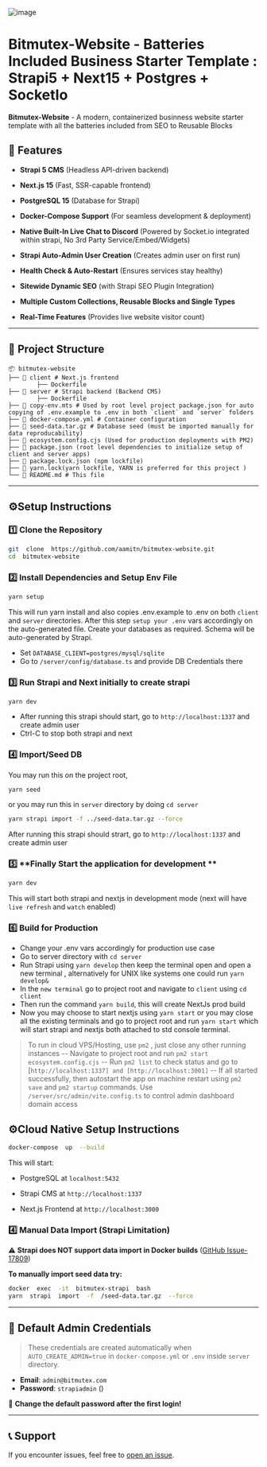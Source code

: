 ![image](https://github.com/user-attachments/assets/6d84b1c9-2935-4f74-8ae0-de3213932e0e)


# Bitmutex-Website - Batteries Included Business Starter Template : Strapi5 + Next15 + Postgres + SocketIo
  

**Bitmutex-Website** - A modern, containerized businness website starter template with all the batteries included from SEO to Reusable Blocks 

  

  

## 🚀 Features

  

-  **Strapi 5 CMS** (Headless API-driven backend)

-  **Next.js 15** (Fast, SSR-capable frontend)

-  **PostgreSQL 15** (Database for Strapi)

-  **Docker-Compose Support** (For seamless development & deployment)

-  **Native Built-In Live Chat to Discord** (Powered by Socket.io integrated within strapi, No 3rd Party Service/Embed/Widgets)

-  **Strapi Auto-Admin User Creation** (Creates admin user on first run)

-  **Health Check & Auto-Restart** (Ensures services stay healthy)

-  **Sitewide Dynamic SEO** (with Strapi SEO Plugin Integration)

-  **Multiple Custom Collections, Reusable Blocks and Single Types**

-  **Real-Time Features** (Provides live website visitor count)

  

---

  

## 📂 Project Structure

  

```
📦 bitmutex-website
├── 📂 client # Next.js frontend
		├── Dockerfile
├── 📂 server # Strapi backend (Backend CMS)
		├── Dockerfile
├── 📜 copy-env.mts # Used by root level project package.json for auto copying of .env.example to .env in both `client` and `server` folders
├── 📜 docker-compose.yml # Container configuration
├── 📜 seed-data.tar.gz # Database seed (must be imported manually for data reproducability)
├── 📜 ecosystem.config.cjs (Used for production deployments with PM2)
├── 📜 package.json (root level dependencies to initialize setup of client and server apps)
├── 📜 package.lock.json (npm lockfile)
├── 📜 yarn.lock(yarn lockfile, YARN is preferred for this project )
└── 📜 README.md # This file
```

  

---

  

## ⚙️Setup Instructions

  

### 1️⃣ **Clone the Repository**

  

```sh
git  clone  https://github.com/aamitn/bitmutex-website.git
cd  bitmutex-website
```

### 2️⃣ **Install Dependencies and Setup Env File**

  
```sh
yarn setup
```
This will run yarn install  and also copies .env.example to .env on both `client` and `server` directories. After this step `setup your .env` vars accordingly on the auto-generated file.  Create your databases as required. Schema will be auto-generated by Strapi.
- Set `DATABASE_CLIENT=postgres/mysql/sqlite`
- Go to `/server/config/database.ts` and provide DB Credentials there


### 3️⃣ **Run Strapi and Next initially to create strapi**
  ```
 yarn dev
  ```
- After running this strapi should start, go to `http://localhost:1337` and create admin user
- Ctrl-C to stop both strapi and next


### 4️⃣ **Import/Seed DB**
You may run this on the project root,
  ```
 yarn seed
  ```
  or you may run this in `server` directory by doing `cd server`
  ```sh
 yarn strapi import -f ../seed-data.tar.gz --force
  ```
 After running this strapi should strart, go to `http://localhost:1337` and create admin user


### 5️⃣  **Finally Start the application for development **
  ```sh
yarn dev
  ```
  This will start both strapi and nextjs  in development mode (next will have `live refresh` and `watch` enabled)
 
### 6️⃣  **Build for Production**
- Change your .env vars accordingly for production use case
- Go to server directory with `cd server`
- Run Strapi using `yarn develop` then keep the terminal open and open a new terminal , alternatively for UNIX like systems one could run `yarn develop&`
- In the `new terminal` go to project root and navigate to `client` using `cd client`
- Then run the command `yarn build`, this will create NextJs prod build
- Now you may choose to start nextjs using `yarn start` or you may close all the existing terminals and go to project root and run `yarn start` which will start strapi and nextjs both attached to std console terminal.
> To run in cloud VPS/Hosting, use `pm2` , just close any other running instances
  -- Navigate to project root and run `pm2 start ecosystem.config.cjs`
  -- Run `pm2 list` to check status and go to [`http://localhost:1337] and [http://localhost:3001]`
  -- If all started successfully, then autostart the app on machine restart using `pm2 save` and `pm2 startup`
  commands.
> Use `/server/src/admin/vite.config.ts` to control admin dashboard domain access

## ⚙️Cloud Native Setup Instructions


```sh
docker-compose  up  --build
```

  

This will start:

  

- PostgreSQL at `localhost:5432`

- Strapi CMS at `http://localhost:1337`

- Next.js Frontend at `http://localhost:3000`

  

### 4️⃣ **Manual Data Import (Strapi Limitation)**

  

⚠️ **Strapi does NOT support data import in Docker builds** ([GitHub Issue-17809](https://github.com/strapi/strapi/issues/17809))

  

**To manually import seed data try:**

  

```sh
docker  exec  -it  bitmutex-strapi  bash
yarn  strapi  import  -f  /seed-data.tar.gz  --force
```

  

---

  

## 🔑 Default Admin Credentials

  

> These credentials are created automatically when `AUTO_CREATE_ADMIN=true` in `docker-compose.yml` or `.env` inside `server` directory.

-  **Email**: `admin@bitmutex.com`
-  **Password**: `strapiadmin`   ()

  

🚨 **Change the default password after the first login!**

  
---

  

## 📞 Support

If you encounter issues, feel free to [ open an issue](https://github.com/aamitn/bitmutex-website/issues/new/choose).
